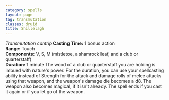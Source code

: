 ```yaml
---
category: spells
layout: page
tag: transmutation
classes: druid
title: Shillelagh 
---
```

_Transmutation cantrip_ 
**Casting Time:** 1 bonus action    
**Range:** Touch    
**Components:** V, S, M (mistletoe, a shamrock leaf, and a club or quarterstaff)    
**Duration:** 1 minute 
The wood of a club or quarterstaff you are holding is imbued with nature's power. For the duration, you can use your spellcasting ability instead of Strength for the attack and damage rolls of melee attacks using that weapon, and the weapon's damage die becomes a d8. The weapon also becomes magical, if it isn't already. The spell ends if you cast it again or if you let go of the weapon. 